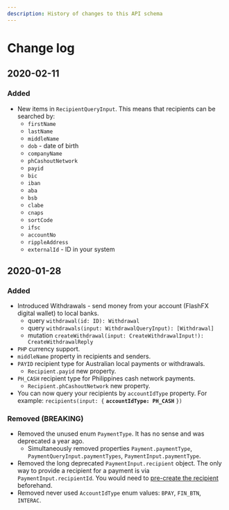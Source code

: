 ```yaml
---
description: History of changes to this API schema
---
```


# Change log

## 2020-02-11

### Added

* New items in `RecipientQueryInput`. This means that recipients can be searched by:
  * `firstName`
  * `lastName`
  * `middleName`
  * `dob` - date of birth
  * `companyName`
  * `phCashoutNetwork`
  * `payid`
  * `bic`
  * `iban`
  * `aba`
  * `bsb`
  * `clabe`
  * `cnaps`
  * `sortCode`
  * `ifsc`
  * `accountNo`
  * `rippleAddress`
  * `externalId` - ID in your system

## 2020-01-28

### Added

* Introduced Withdrawals - send money from your account \(FlashFX digital wallet\) to local banks.
  * query `withdrawal(id: ID): Withdrawal`
  * query `withdrawals(input: WithdrawalQueryInput): [Withdrawal]`
  * mutation `createWithdrawal(input: CreateWithdrawalInput!): CreateWithdrawalReply`
* `PHP` currency support.
* `middleName` property in recipients and senders.
* `PAYID` recipient type for Australian local payments or withdrawals.
  * `Recipient.payid` new property.
* `PH_CASH` recipient type for Philippines cash network payments.
  * `Recipient.phCashoutNetwork` new property.
* You can now query your recipients by `accountIdType` property. For example: `recipients(input: {` **`accountIdType: PH_CASH`** `})`

### Removed \(BREAKING\)

* Removed the unused enum `PaymentType`. It has no sense and was deprecated a year ago.
  * Simultaneously removed properties `Payment.paymentType`, `PaymentQueryInput.paymentTypes`, `PaymentInput.paymentType`.
* Removed the long deprecated `PaymentInput.recipient` object. The only way to provide a recipient for a payment is via `PaymentInput.recipientId`. You would need to [pre-create the recipient](recipients/#create-a-recipient) beforehand.
* Removed never used `AccountIdType` enum values: `BPAY`, `FIN_BTN`, `INTERAC`.



